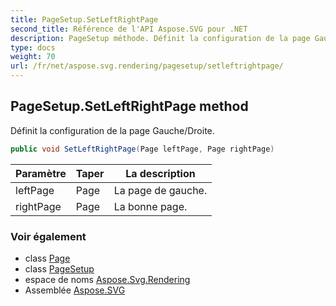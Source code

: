 ```yaml
---
title: PageSetup.SetLeftRightPage
second_title: Référence de l'API Aspose.SVG pour .NET
description: PageSetup méthode. Définit la configuration de la page Gauche/Droite.
type: docs
weight: 70
url: /fr/net/aspose.svg.rendering/pagesetup/setleftrightpage/
---
```

## PageSetup.SetLeftRightPage method

Définit la configuration de la page Gauche/Droite.

```csharp
public void SetLeftRightPage(Page leftPage, Page rightPage)
```

| Paramètre | Taper | La description |
| --- | --- | --- |
| leftPage | Page | La page de gauche. |
| rightPage | Page | La bonne page. |

### Voir également

* class [Page](../../../aspose.svg.drawing/page/)
* class [PageSetup](../)
* espace de noms [Aspose.Svg.Rendering](../../pagesetup/)
* Assemblée [Aspose.SVG](../../../)


